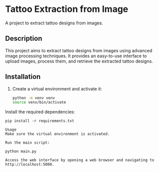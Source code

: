 # Tattoo Extraction from Image

A project to extract tattoo designs from images.

## Description

This project aims to extract tattoo designs from images using advanced image processing techniques. It provides an easy-to-use interface to upload images, process them, and retrieve the extracted tattoo designs.

## Installation

1. Create a virtual environment and activate it:

   ```bash
   python -m venv venv
   source venv/bin/activate

Install the required dependencies:

```
pip install -r requirements.txt

Usage
Make sure the virtual environment is activated.

Run the main script:

python main.py

Access the web interface by opening a web browser and navigating to
http://localhost:5000.
